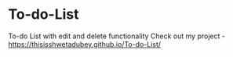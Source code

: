 # To-do-List
To-do List with edit and delete functionality
Check out my project - https://thisisshwetadubey.github.io/To-do-List/
